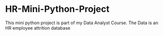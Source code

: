 # HR-Mini-Python-Project
This mini python project is part of my Data Analyst Course. The Data is an HR employee attrition database
